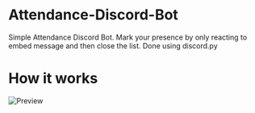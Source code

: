 # Attendance-Discord-Bot
Simple Attendance Discord Bot. Mark your presence by only reacting to embed message and then close the list. Done using discord.py

# How it works
![Preview](https://im4.ezgif.com/tmp/ezgif-4-61d0ba6a29.gif)
